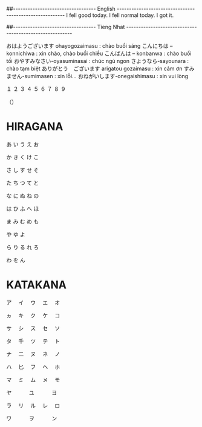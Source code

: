 ##---------------------------------- English --------------------------------------------------------
I fell good today.
I fell normal today.
I got it.

##---------------------------------- Tieng Nhat --------------------------------------------------------

おはようございます ohayogozaimasu : chào buổi sáng
こんにちは –konnichiwa : xin chào, chào buổi chiều
こんばんは – konbanwa : chào buổi tối
おやすみなさい-oyasuminasai : chúc ngủ ngon
さようなら-sayounara : chào tạm biệt
ありがとう　ございます arigatou gozaimasu : xin cảm ơn
すみません-sumimasen : xin lỗi…
おねがいします-onegaishimasu : xin vui lòng

１ ２ ３ ４ ５ ６ ７ ８ ９

（） 

# HIRAGANA

あ   い   う   え   お

か   き   く   け   こ

さ   し   す  せ   そ

た   ち   つ  て   と

な   に   ぬ  ね   の

は   ひ   ふ  へ   ほ

ま   み   む  め   も

や       ゆ      よ

ら   り   る   れ  ろ

わ       を      ん

# KATAKANA

ア　  イ　  ウ　  エ　  オ　

ヵ　  キ　  ク　  ケ　  コ

サ　  シ　 ス　  セ　  ソ

タ　  千　 ツ　  テ  　ト

ナ　  二　 ヌ　  ネ　  ノ

ハ　  匕　 フ　  ヘ　  ホ

マ　  ミ　  ム　  メ  　モ

ヤ　　　    ユ　　　    ヨ

ラ　  リ　  ル　  レ　  ロ

ワ　　　    ヲ　　    　ン
